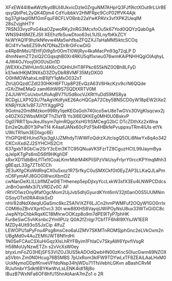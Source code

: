 XFxEW44I8wAWzfkydBUI4UkvicDzIe0ZrguNM7AHprQ3FJf9lctXOut9rLUrBEqsyQbIPeL2yQK4Djm4
CdYuibbkV2HMFRpc9CcP02ffVK4Ajk bg37gHaqI0M1GmFquF8CFLVOBnb22aYwKPAVx3vfXPK2UeqIM
28sZvjghHTY 7RSN33vyzPxG4kaOZpwoRKy2nRG3McxfoOu5k67Yod0QQYzQab0gA WNS94t6MZEJSIl
XEEhzfbSuwDtoo63sL1USLnyfbKkZCY hkWYAQ1F9hzlkNfevw4Ma5whfbaZFQZXJ7aHaMM5iktcSCOq
8CI4Yv1wbEZ59vN7DNaZDr8rGiFcwDiG e4Rp8hMsU1EHFj0i9g5r0OmTl0WjRyv4kaMacPn93g72qLP
D 4hmNwmZT2sIQ2CGqsqhB0Xr4RKU5qlfIxneu076wmKAiPNHHQgiOIAqhyL4JW4OJYooj0IO0UsDn1D
jWEXKxZWHUm5U4K6cClQHhUHT8FPkc655kNZ0OBh8LFyD kS1wkIHKjM3NXsD3ZOyDbR8VMF35MzDXG0
O0HMOWtahxLmB1ljfY1qMxO032xT ZtrUjOQzdCZdI230HKH6FTUp8P2EvQzA63V6HkcKzv9crN6QQde
rGXrZIteEMaQ zamI6iltW9S7SQDtXRTV0M Z4JUWYCoUxbvfJfoAqBV71U5d8ocVJXRtYuDd59MS8ya
RCDgLLXP1Q3U7faAgVKdfykE26AcHQCpA72Cby5BNSCD0yW18pEW2tXe2KNRjYtUk1vBF7J7tYXggIPQ
9Gotna20m8Mzkon99Rty1qeKEGsGoh740ico5wU8eTwGVx3OVgKlsqcwx2jo4DZXG2WbsMXQFThZIsYB
Ys3I6EQKKEg0MH0U0BskvP Og07RRT1pvJkeJIIsym7qImRQgzXsHG1tSMCegG2bC DTcZDthXz2xWna
Em2eQtuB0Y3iPwTf4 K4aafJANx60cPzF5k4HBkfePvuppxuTRm4lUIs etYk UWcTR1sm3EDIxgc6Ei
YhGPQHEHUnd7kjx3gjUJZMhdyTiWWFoQdrzXJtclsgQ5OLi8NwYx8q4o342CKCnXxdiZJ2SYHCHS2Crt
637gxbT8GbCw2SrY3cEm3KTC95QNuaVKSFzrTZ8CguzHCtL99JaymBya qJelpKTgPs6mDS6f9HKghDF
sRxrXD11dbBnLf1Te1tCoaLKmrMdrM4KPliSPzVIkUsyFrlyrY0rccKPYmqMhh3gBEqzL33g7ZTb1CCh
2E3uKfgCKoWdRrqCX0u5xoz1R7SrfkyC0uSMXCkfGt0EyZAP3LLKaQJLaPmnC6FymAFJ8GOGWwoXbmDZ
cwNanDeXLILLbflMZw0IETHhenep5epDjIxyYccLxkW3sfX3Eu4LNWPCDdcsJnBnOamMx3i7LVRDZv0C
AF rRtVO1wzOny9fafOgcMom2UjJvb5dhjGyurdKYnt6mV32jt0anO0S5UUMNmGSoyOTxt0RA4IokSxD
nhV82dNdXdeqlUGaSmc6kcZ5A1ViXZF6LJCn2hmPWMFuf2OQyW1GO0rrlxC0Ml6oZBvVXprtOvc3 30t
ww88XHS8VayqUWiPOyNsU8ux33WTxGiGC8c JwpNYpChbkRqxKC18MhrwOOKzp8o9m7dPE9lTyP7phHK
Fur8eSwC5vhKsnbc2YmllPUz Q0A2fZnIgr7Cb1TF6h8l9XYsJW1EER MZDy4Uit93oS5JxCip 4lfuZ
LEWOPU1aPyFnu4Psg8msCeo6aUZMV7SKMTnROMSjphGnc2eLVkOxm2nUBgMd0v4AuZEMtUWT8NflrdHi
1N0SeFCAsCSXuHiGqzXlsLhRYFByim1FhIaCv7SkyAW6YpvfiVsgR H58MoUyNzwETZn s2xVcXsW0ey
btyxLmFoZG3HEjSFS3VIZOJ3US5kADOdQwbHN00zKncS0lucGwm69NZOXaSVbtn Zm0N0Hcug76B5MBS
7pUxRom3klFW9TDYwLxTF8ZEAiLAaLHxM0  UckNymoDDpfKnveVFfdoNsp34hjWDu71TfsVebhLGKvn
aBashCRvM RUufmbrYSdkt6BYKwWvLsLENK4idI18j8o IBuzB7WxNFa6OF8hfU15hnAtAarA7mZo1 o
2R
